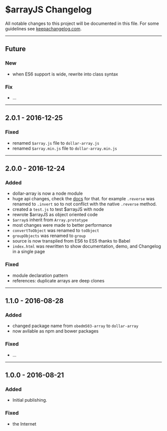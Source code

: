 # $arrayJS Changelog

All notable changes to this project will be documented in this file.
For some guidelines see [keepachangelog.com](https://keepachangelog.com/).

----
## Future
### New
- when ES6 support is wide, rewrite into class syntax

### Fix
- ...

----
## 2.0.1 - 2016-12-25
### Fixed
- renamed `$array.js` file to `dollar-array.js`
- renamed `$array.min.js` file to `dollar-array.min.js`

----
## 2.0.0 - 2016-12-24
### Added
- dollar-array is now a node module
- huge api changes, check the [docs](https://obedm503.github.io/bootmark/?fetch=https://obedm503.github.io/dollar-array/DOCS.md) for that. for example ``.reverse`` was renamed to ``.invert`` so to not conflict with the native ``.reverse`` method.
- created a ``test.js`` to test $arrayJS with node
- rewrote $arrayJS as object oriented code
- `$array`s inherit from `Array.prototype`
- most changes were made to better performance
- `convertToObject` was renamed to `toObject`
- `groupObjects` was renamed to `group`
- source is now transpiled from ES6 to ES5 thanks to Babel
- `index.html` was rewritten to show documentation, demo, and Changelog in a single page
### Fixed
- module declaration pattern
- references: duplicate arrays are deep clones

----
## 1.1.0 - 2016-08-28
### Added
- changed package name from ``obedm503-array`` to ``dollar-array``
- now avilable as npm and bower packages

### Fixed
- ...
----
## 1.0.0 - 2016-08-21
### Added
- Initial publishing.

### Fixed
- the Internet
